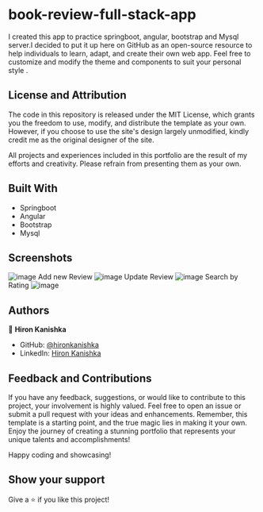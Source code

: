 # book-review-full-stack-app

I created this app to practice springboot, angular, bootstrap and Mysql server.I decided to put it up here on GitHub as an open-source resource to help individuals to learn, adapt, and create their own web app. Feel free to customize and modify the theme and components to suit your personal style .

## License and Attribution

The code in this repository is released under the MIT License, which grants you the freedom to use, modify, and distribute the template as your own. However, if you choose to use the site's design largely unmodified, kindly credit me as the original designer of the site.

All projects and experiences included in this portfolio are the result of my efforts and creativity. Please refrain from presenting them as your own.

## Built With

- Springboot
- Angular
- Bootstrap
- Mysql

## Screenshots
![image](https://github.com/user-attachments/assets/30cb213c-3f73-4f2c-8ee0-0934bc290a4f)
Add new Review 
![image](https://github.com/user-attachments/assets/77d073f1-dc83-4d75-95d3-5e71318bc4bd)
Update Review
![image](https://github.com/user-attachments/assets/7e02d24b-4572-4240-92c4-9aedaa50dd5d)
Search by Rating
![image](https://github.com/user-attachments/assets/0660dd2e-93bf-46dd-a23c-55260ee4f17c)


## Authors

👤 **Hiron Kanishka**

- GitHub: [@hironkanishka](https://linkedin.com/in/hiron-kanishka)
- LinkedIn: [Hiron Kanishka](https://www.linkedin.com/in/hiron-kanishka/)

## Feedback and Contributions

If you have any feedback, suggestions, or would like to contribute to this project, your involvement is highly valued. Feel free to open an issue or submit a pull request with your ideas and enhancements. Remember, this template is a starting point, and the true magic lies in making it your own. Enjoy the journey of creating a stunning portfolio that represents your unique talents and accomplishments!

Happy coding and showcasing!

## Show your support

Give a ⭐️ if you like this project!
